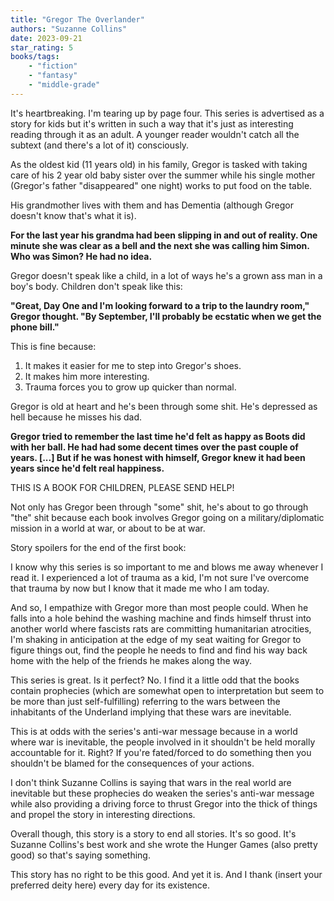 ```yaml
---
title: "Gregor The Overlander"
authors: "Suzanne Collins"
date: 2023-09-21
star_rating: 5
books/tags:
    - "fiction"
    - "fantasy"
    - "middle-grade"
---
```

It's heartbreaking. I'm tearing up by page four. This series is advertised as a story for kids but it's written in such a way that it's just as interesting reading through it as an adult. A younger reader wouldn't catch all the subtext (and there's a lot of it) consciously.

As the oldest kid (11 years old) in his family, Gregor is tasked with taking care of his 2 year old baby sister over the summer while his single mother (Gregor's father "disappeared" one night) works to put food on the table.

His grandmother lives with them and has Dementia (although Gregor doesn't know that's what it is).

**For the last year his grandma had been slipping in and out of reality. One minute she was clear as a bell and the next she was calling him Simon. Who was Simon? He had no idea.**

Gregor doesn't speak like a child, in a lot of ways he's a grown ass man in a boy's body. Children don't speak like this:

**"Great, Day One and I'm looking forward to a trip to the laundry room," Gregor thought. "By September, I'll probably be ecstatic when we get the phone bill."**

This is fine because:
1. It makes it easier for me to step into Gregor's shoes.
2. It makes him more interesting.
3. Trauma forces you to grow up quicker than normal.

Gregor is old at heart and he's been through some shit. He's depressed as hell because he misses his dad.

**Gregor tried to remember the last time he'd felt as happy as Boots did with her ball. He had had some decent times over the past couple of years. [...] But if he was honest with himself, Gregor knew it had been years since he'd felt real happiness.**

THIS IS A BOOK FOR CHILDREN, PLEASE SEND HELP!

Not only has Gregor been through "some" shit, he's about to go through "the" shit because each book involves Gregor going on a military/diplomatic mission in a world at war, or about to be at war.

Story spoilers for the end of the first book:

I know why this series is so important to me and blows me away whenever I read it. I experienced a lot of trauma as a kid, I'm not sure I've overcome that trauma by now but I know that it made me who I am today.

And so, I empathize with Gregor more than most people could. When he falls into a hole behind the washing machine and finds himself thrust into another world where fascists rats are committing humanitarian atrocities, I'm shaking in anticipation at the edge of my seat waiting for Gregor to figure things out, find the people he needs to find and find his way back home with the help of the friends he makes along the way.

This series is great. Is it perfect? No. I find it a little odd that the books contain prophecies (which are somewhat open to interpretation but seem to be more than just self-fulfilling) referring to the wars between the inhabitants of the Underland implying that these wars are inevitable.

This is at odds with the series's anti-war message because in a world where war is inevitable, the people involved in it shouldn't be held morally accountable for it. Right? If you're fated/forced to do something then you shouldn't be blamed for the consequences of your actions.

I don't think Suzanne Collins is saying that wars in the real world are inevitable but these prophecies do weaken the series's anti-war message while also providing a driving force to thrust Gregor into the thick of things and propel the story in interesting directions.

Overall though, this story is a story to end all stories. It's so good. It's Suzanne Collins's best work and she wrote the Hunger Games (also pretty good) so that's saying something.

This story has no right to be this good. And yet it is. And I thank (insert your preferred deity here) every day for its existence.